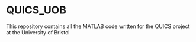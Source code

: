 # QUICS_UOB

This repository contains all the MATLAB code written for the QUICS project at the University of Bristol
